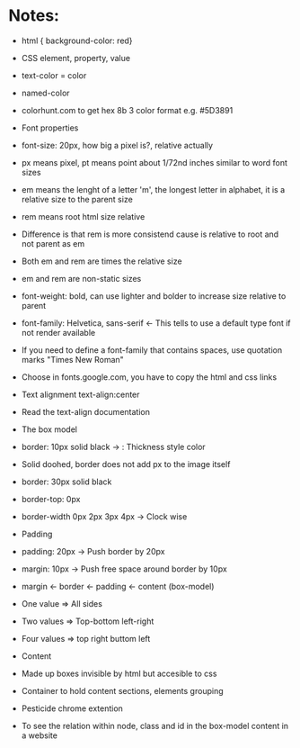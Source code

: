 # Notes: 

* html { background-color: red}
* CSS element, property, value
* text-color = color
* named-color
* colorhunt.com to get hex 8b 3 color format e.g. #5D3891
* Font properties
* font-size: 20px, how big a pixel is?, relative actually
* px means pixel, pt means point about 1/72nd inches similar to word font sizes
* em means the lenght of a letter 'm', the longest letter in alphabet, it is a relative size to the parent size
* rem means root html size relative
* Difference is that rem is more consistend cause is relative to root and not parent as em
* Both em and rem are times the relative size
* em and rem are non-static sizes
* font-weight: bold, can use lighter and bolder to increase size relative to parent
* font-family: Helvetica, sans-serif <- This tells to use a default type font if not render available
* If you need to define a font-family that contains spaces, use quotation marks "Times New Roman"
* Choose in fonts.google.com, you have to copy the html and css links
* Text alignment text-align:center
* Read the text-align documentation 
* The box model
* border: 10px solid black -> : Thickness style color
* Solid doohed, border does not add px to the image itself
* border: 30px solid black
*   border-top: 0px
* border-width 0px 2px 3px 4px -> Clock wise
* Padding
* padding: 20px -> Push border by 20px
* margin: 10px -> Push free space around border by 10px
* margin <- border <- padding <- content (box-model)
* One value => All sides
* Two values => Top-bottom left-right
* Four values => top right buttom left

* <div>Content</div>
* Made up boxes invisible by html but accesible to css
* Container to hold content sections, elements grouping

* Pesticide chrome extention
* To see the relation within node, class and id in the box-model content in a website